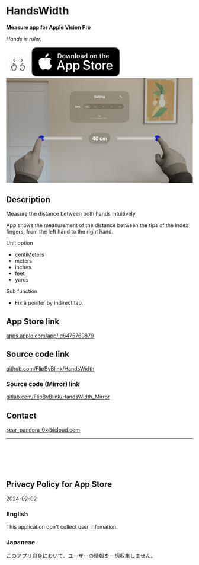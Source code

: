 HandsWidth
===========
__Measure app for Apple Vision Pro__

_Hands is ruler._

<img src="HandsWidth/Supporting files/README assets/icon.png" width="64">

<a href="https://apps.apple.com/app/id6475769879" target="blank">
    <img src="HandsWidth/Supporting files/README assets/appstore_badge.svg">
</a>

<img src="HandsWidth/Supporting files/README assets/screenshot1200w.png" width="600">


Description
------------
Measure the distance between both hands intuitively.

App shows the measurement of the distance between the tips of the index fingers, from the left hand to the right hand.

Unit option
- centiMeters
- meters
- inches
- feet
- yards

Sub function
- Fix a pointer by indirect tap.


App Store link
---------------
[apps.apple.com/app/id6475769879](https://apps.apple.com/app/id6475769879)


Source code link
-----------------
[github.com/FlipByBlink/HandsWidth](https://github.com/FlipByBlink/HandsWidth)

### Source code (Mirror) link
[gitlab.com/FlipByBlink/HandsWidth_Mirror](https://gitlab.com/FlipByBlink/HandsWidth_Mirror)


Contact
--------
sear_pandora_0x@icloud.com


* * *

<br>
<br>
<br>
<br>


Privacy Policy for App Store
----------------------------
2024-02-02

### English
This application don't collect user infomation.

### Japanese
このアプリ自身において、ユーザーの情報を一切収集しません。


<br>
<br>
<br>
<br>


<!-- URL "Support page for App Store" -->
<!-- https://flipbyblink.github.io/HandsWidth/ -->
<!-- URL "Privacy Policy for App Store" -->
<!-- https://flipbyblink.github.io/HandsWidth/#privacy-policy-for-app-store -->
